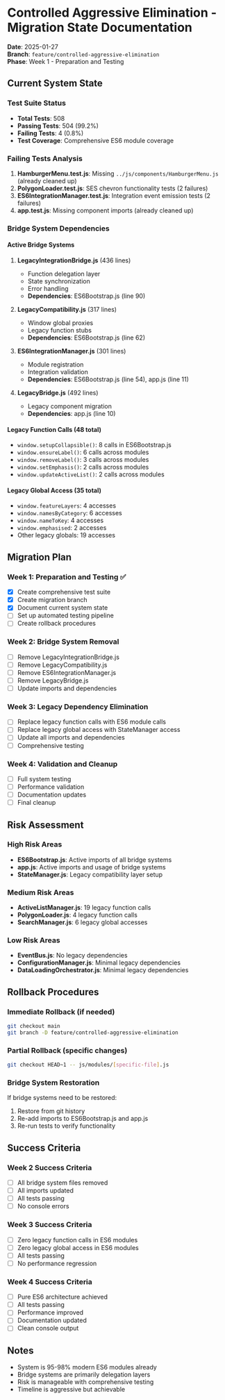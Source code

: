 # Controlled Aggressive Elimination - Migration State Documentation

**Date**: 2025-01-27  
**Branch**: `feature/controlled-aggressive-elimination`  
**Phase**: Week 1 - Preparation and Testing

## Current System State

### Test Suite Status
- **Total Tests**: 508
- **Passing Tests**: 504 (99.2%)
- **Failing Tests**: 4 (0.8%)
- **Test Coverage**: Comprehensive ES6 module coverage

### Failing Tests Analysis
1. **HamburgerMenu.test.js**: Missing `../js/components/HamburgerMenu.js` (already cleaned up)
2. **PolygonLoader.test.js**: SES chevron functionality tests (2 failures)
3. **ES6IntegrationManager.test.js**: Integration event emission tests (2 failures)
4. **app.test.js**: Missing component imports (already cleaned up)

### Bridge System Dependencies

#### Active Bridge Systems
1. **LegacyIntegrationBridge.js** (436 lines)
   - Function delegation layer
   - State synchronization
   - Error handling
   - **Dependencies**: ES6Bootstrap.js (line 90)

2. **LegacyCompatibility.js** (317 lines)
   - Window global proxies
   - Legacy function stubs
   - **Dependencies**: ES6Bootstrap.js (line 62)

3. **ES6IntegrationManager.js** (301 lines)
   - Module registration
   - Integration validation
   - **Dependencies**: ES6Bootstrap.js (line 54), app.js (line 11)

4. **LegacyBridge.js** (492 lines)
   - Legacy component migration
   - **Dependencies**: app.js (line 10)

#### Legacy Function Calls (48 total)
- `window.setupCollapsible()`: 8 calls in ES6Bootstrap.js
- `window.ensureLabel()`: 6 calls across modules
- `window.removeLabel()`: 3 calls across modules
- `window.setEmphasis()`: 2 calls across modules
- `window.updateActiveList()`: 2 calls across modules

#### Legacy Global Access (35 total)
- `window.featureLayers`: 4 accesses
- `window.namesByCategory`: 6 accesses
- `window.nameToKey`: 4 accesses
- `window.emphasised`: 2 accesses
- Other legacy globals: 19 accesses

## Migration Plan

### Week 1: Preparation and Testing ✅
- [x] Create comprehensive test suite
- [x] Create migration branch
- [x] Document current system state
- [ ] Set up automated testing pipeline
- [ ] Create rollback procedures

### Week 2: Bridge System Removal
- [ ] Remove LegacyIntegrationBridge.js
- [ ] Remove LegacyCompatibility.js
- [ ] Remove ES6IntegrationManager.js
- [ ] Remove LegacyBridge.js
- [ ] Update imports and dependencies

### Week 3: Legacy Dependency Elimination
- [ ] Replace legacy function calls with ES6 module calls
- [ ] Replace legacy global access with StateManager access
- [ ] Update all imports and dependencies
- [ ] Comprehensive testing

### Week 4: Validation and Cleanup
- [ ] Full system testing
- [ ] Performance validation
- [ ] Documentation updates
- [ ] Final cleanup

## Risk Assessment

### High Risk Areas
- **ES6Bootstrap.js**: Active imports of all bridge systems
- **app.js**: Active imports and usage of bridge systems
- **StateManager.js**: Legacy compatibility layer setup

### Medium Risk Areas
- **ActiveListManager.js**: 19 legacy function calls
- **PolygonLoader.js**: 4 legacy function calls
- **SearchManager.js**: 6 legacy global accesses

### Low Risk Areas
- **EventBus.js**: No legacy dependencies
- **ConfigurationManager.js**: Minimal legacy dependencies
- **DataLoadingOrchestrator.js**: Minimal legacy dependencies

## Rollback Procedures

### Immediate Rollback (if needed)
```bash
git checkout main
git branch -D feature/controlled-aggressive-elimination
```

### Partial Rollback (specific changes)
```bash
git checkout HEAD~1 -- js/modules/[specific-file].js
```

### Bridge System Restoration
If bridge systems need to be restored:
1. Restore from git history
2. Re-add imports to ES6Bootstrap.js and app.js
3. Re-run tests to verify functionality

## Success Criteria

### Week 2 Success Criteria
- [ ] All bridge system files removed
- [ ] All imports updated
- [ ] All tests passing
- [ ] No console errors

### Week 3 Success Criteria
- [ ] Zero legacy function calls in ES6 modules
- [ ] Zero legacy global access in ES6 modules
- [ ] All tests passing
- [ ] No performance regression

### Week 4 Success Criteria
- [ ] Pure ES6 architecture achieved
- [ ] All tests passing
- [ ] Performance improved
- [ ] Documentation updated
- [ ] Clean console output

## Notes

- System is 95-98% modern ES6 modules already
- Bridge systems are primarily delegation layers
- Risk is manageable with comprehensive testing
- Timeline is aggressive but achievable
